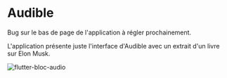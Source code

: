 # Audible

Bug sur le bas de page de l'application à régler prochainement.

L'application présente juste l'interface d'Audible avec un extrait d'un livre sur Elon Musk.

![flutter-bloc-audio](https://user-images.githubusercontent.com/74613897/199043224-eb6ba8b3-1e8f-4462-8504-2659d86bf940.gif)
